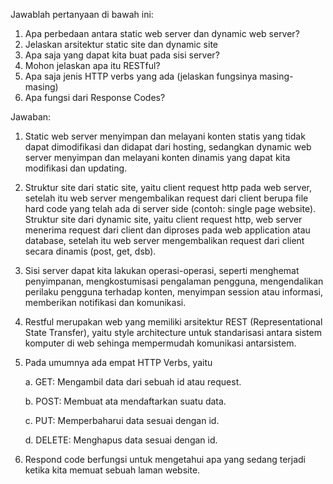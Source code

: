 Jawablah pertanyaan di bawah ini:

1. Apa perbedaan antara static web server dan dynamic web server?
2. Jelaskan arsitektur static site dan dynamic site
3. Apa saja yang dapat kita buat pada sisi server?
4. Mohon jelaskan apa itu RESTful?
5. Apa saja jenis HTTP verbs yang ada (jelaskan fungsinya masing-masing)
6. Apa fungsi dari Response Codes?

Jawaban:

1. Static web server menyimpan dan melayani konten statis yang tidak dapat dimodifikasi dan didapat dari hosting, sedangkan dynamic web server menyimpan dan melayani konten dinamis yang dapat kita modifikasi dan updating.

2. Struktur site dari static site, yaitu client request http pada web server, setelah itu web server mengembalikan request dari client berupa file hard code yang telah ada di server side (contoh: single page website). Struktur site dari dynamic site, yaitu client request http, web server menerima request dari client dan diproses pada web application atau database, setelah itu web server mengembalikan request dari client secara dinamis (post, get, dsb).

3. Sisi server dapat kita lakukan operasi-operasi, seperti menghemat penyimpanan, mengkostumisasi pengalaman pengguna, mengendalikan perilaku pengguna terhadap konten, menyimpan session atau informasi, memberikan notifikasi dan komunikasi.
4. Restful merupakan web yang memiliki arsitektur REST (Representational State Transfer), yaitu style architecture untuk standarisasi antara sistem komputer di web sehinga mempermudah komunikasi antarsistem.

5. Pada umumnya ada empat HTTP Verbs, yaitu

   a. GET: Mengambil data dari sebuah id atau request.

   b. POST: Membuat ata mendaftarkan suatu data.

   c. PUT: Memperbaharui data sesuai dengan id.

   d. DELETE: Menghapus data sesuai dengan id.

6. Respond code berfungsi untuk mengetahui apa yang sedang terjadi ketika kita memuat sebuah laman website.
